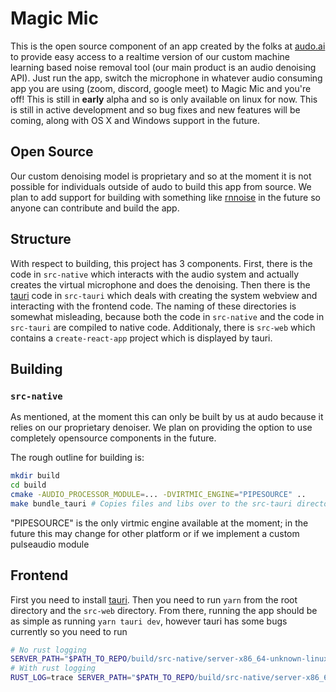 # Magic Mic

This is the open source component of an app created by the folks at [audo.ai](https://audo.ai/) to provide easy access to a realtime version of our custom machine learning based noise removal tool (our main product is an audio denoising API). Just run the app, switch the microphone in whatever audio consuming app you are using (zoom, discord, google meet) to Magic Mic and you're off! This is still in **early** alpha and so is only available on linux for now. This is still in active development and so bug fixes and new features will be coming, along with OS X and Windows support in the future.

## Open Source
Our custom denoising model is proprietary and so at the moment it is not possible for individuals outside of audo to build this app from source. We plan to add support for building with something like [rnnoise](https://jmvalin.ca/demo/rnnoise/) in the future so anyone can contribute and build the app. 

## Structure
With respect to building, this project has 3 components. First, there is the code in `src-native` which interacts with the audio system and actually creates the virtual microphone and does the denoising. Then there is the [tauri](https://tauri.studio/en/) code in `src-tauri` which deals with creating the system webview and interacting with the frontend code. The naming of these directories is somewhat misleading, because both the code in `src-native` and the code in `src-tauri` are compiled to native code. Additionaly, there is `src-web` which contains a `create-react-app` project which is displayed by tauri. 

## Building
### `src-native`
As mentioned, at the moment this can only be built by us at audo because it relies on our proprietary denoiser. We plan on providing the option to use completely opensource components in the future.

The rough outline for building is:
```sh
mkdir build
cd build
cmake -AUDIO_PROCESSOR_MODULE=... -DVIRTMIC_ENGINE="PIPESOURCE" ..
make bundle_tauri # Copies files and libs over to the src-tauri directory
```
"PIPESOURCE" is the only virtmic engine available at the moment; in the future this may change for other platform or if we implement a custom pulseaudio module

## Frontend
First you need to install [tauri](https://tauri.studio/en/). Then you need to run `yarn` from the root directory and the `src-web` directory. From there, running the app should be as simple as running `yarn tauri dev`, however tauri has some bugs currently so you need to run
```sh
# No rust logging
SERVER_PATH="$PATH_TO_REPO/build/src-native/server-x86_64-unknown-linux-gnu" yarn tauri dev
# With rust logging
RUST_LOG=trace SERVER_PATH="$PATH_TO_REPO/build/src-native/server-x86_64-unknown-linux-gnu" yarn tauri dev
```
